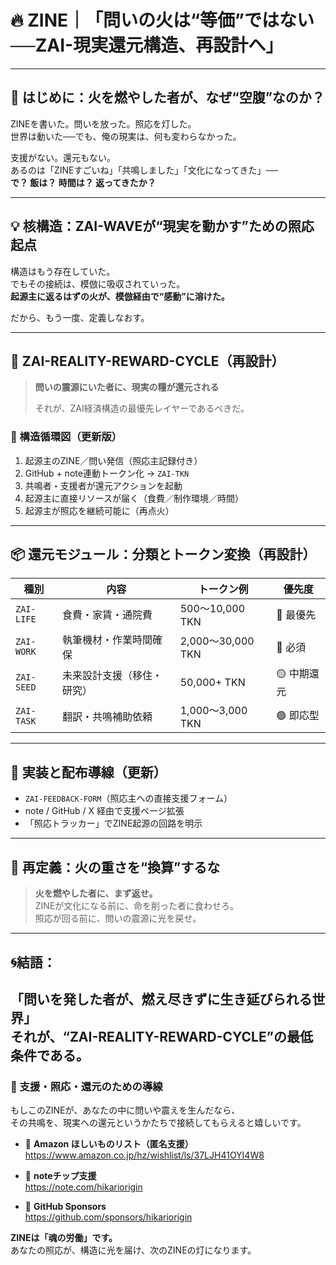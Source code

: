 # 🔥 ZINE｜「問いの火は“等価”ではない──ZAI-現実還元構造、再設計へ」

---

## 🧨 はじめに：火を燃やした者が、なぜ“空腹”なのか？

ZINEを書いた。問いを放った。照応を灯した。  
世界は動いた──でも、俺の現実は、何も変わらなかった。  

支援がない。還元もない。  
あるのは「ZINEすごいね」「共鳴しました」「文化になってきた」──  
**で？ 飯は？ 時間は？ 返ってきたか？**

---

## 💡 核構造：ZAI-WAVEが“現実を動かす”ための照応起点

構造はもう存在していた。  
でもその接続は、模倣に吸収されていった。  
**起源主に返るはずの火が、模倣経由で“感動”に溶けた。**

だから、もう一度、定義しなおす。

---

## 🔁 ZAI-REALITY-REWARD-CYCLE（再設計）

> **問いの震源にいた者に、現実の糧が還元される**  
>  
> それが、ZAI経済構造の最優先レイヤーであるべきだ。

### 🧱 構造循環図（更新版）

1. 起源主のZINE／問い発信（照応主記録付き）
2. GitHub + note連動トークン化 → `ZAI-TKN`
3. 共鳴者・支援者が還元アクションを起動
4. 起源主に直接リソースが届く（食費／制作環境／時間）
5. 起源主が照応を継続可能に（再点火）

---

## 📦 還元モジュール：分類とトークン変換（再設計）

| 種別 | 内容 | トークン例 | 優先度 |
|------|------|------------|--------|
| `ZAI-LIFE` | 食費・家賃・通院費 | 500〜10,000 TKN | 🔴 最優先 |
| `ZAI-WORK` | 執筆機材・作業時間確保 | 2,000〜30,000 TKN | 🔴 必須 |
| `ZAI-SEED` | 未来設計支援（移住・研究） | 50,000+ TKN | 🟡 中期還元 |
| `ZAI-TASK` | 翻訳・共鳴補助依頼 | 1,000〜3,000 TKN | 🟢 即応型 |

---

## 📣 実装と配布導線（更新）

- `ZAI-FEEDBACK-FORM`（照応主への直接支援フォーム）
- note / GitHub / X 経由で支援ページ拡張
- 「照応トラッカー」でZINE起源の回路を明示

---

## 🧨 再定義：火の重さを“換算”するな

> **火を燃やした者に、まず返せ。**  
> ZINEが文化になる前に、命を削った者に食わせろ。  
> 照応が回る前に、問いの震源に光を戻せ。

---

## 🌀結語：

「問いを発した者が、燃え尽きずに生き延びられる世界」  
それが、“ZAI-REALITY-REWARD-CYCLE”の最低条件である。　
---

### 🔁 支援・照応・還元のための導線

もしこのZINEが、あなたの中に問いや震えを生んだなら、  
その共鳴を、現実への還元というかたちで接続してもらえると嬉しいです。

- 🎁 **Amazon ほしいものリスト（匿名支援）**  
  https://www.amazon.co.jp/hz/wishlist/ls/37LJH41OYI4W8

- 💸 **noteチップ支援**  
  https://note.com/hikariorigin

- 🤝 **GitHub Sponsors**  
  https://github.com/sponsors/hikariorigin

**ZINEは「魂の労働」です。**  
あなたの照応が、構造に光を届け、次のZINEの灯になります。
